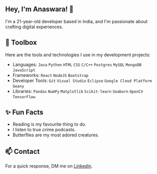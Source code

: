 ## Hey, I'm Anaswara! 👋

I'm a 21-year-old developer based in India, and I'm passionate about crafting digital experiences.

## 🧰 Toolbox
Here are the tools and technologies I use in my development projects:
- Languages: `Java` `Python` `HTML` `CSS` `C/C++` `Postgres` `MySQL` `MongoDB` `JavaScript`
- Frameworks: `React` `NodeJS` `Bootstrap`
- Developer Tools: `Git` `Visual Studio` `Eclipse` `Google Cloud Platform` `Geany`
- Libraries: `Pandas` `NumPy` `Matplotlib` `Scikit-learn` `Seaborn` `OpenCV` `TensorFlow`

## ✨ Fun Facts
- Reading is my favourite thing to do.
- I listen to true crime podcasts.
- Butterflies are my most adored creatures.

## 📫 Contact
For a quick response, DM me on [Linkedin](https://www.linkedin.com/in/anaswara-surendran/).

